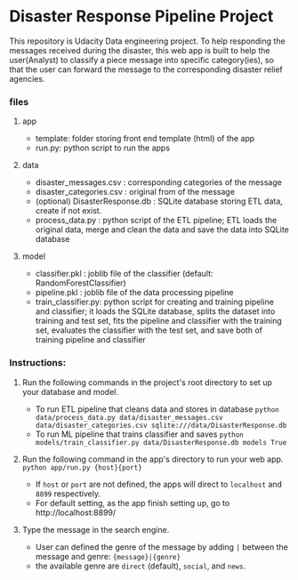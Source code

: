 # Disaster Response Pipeline Project

This repository is Udacity Data engineering project. To help responding the messages received during the disaster, this web app is built to help the user(Analyst) to classify a piece message into specific category(ies), so that the user can forward the message to the corresponding disaster relief agencies.   

### files

1. app
    - template: folder storing front end template (html) of the app
    - run.py: python script to run the apps

2. data
    - disaster_messages.csv : corresponding categories of the message
    - disaster_categories.csv : original from of the message
    - (optional) DisasterResponse.db : SQLite database storing ETL data, create if not exist.
    - process_data.py : python script of the ETL pipeline; ETL loads the original data, merge and clean the data and save the data into SQLite database

3. model
    - classifier.pkl : joblib file of the classifier (default: RandomForestClassifier)
    - pipeline.pkl : joblib file of the data processing pipeline
    - train_classifier.py: python script for creating and training pipeline and classifier; it loads the SQLite database, splits the dataset into training and test set, fits the pipeline and classifier with the training set, evaluates the classifier with the test set, and save both of training pipeline and classifier


### Instructions:
1. Run the following commands in the project's root directory to set up your database and model.

    - To run ETL pipeline that cleans data and stores in database
        `python data/process_data.py data/disaster_messages.csv data/disaster_categories.csv sqlite:///data/DisasterResponse.db`
    - To run ML pipeline that trains classifier and saves
        `python models/train_classifier.py data/DisasterResponse.db models True`

2. Run the following command in the app's directory to run your web app.
    `python app/run.py {host}{port}`

    - If `host` or `port` are not defined, the apps will direct to `localhost` and `8899` respectively.
    - For default setting, as the app finish setting up, go to http://localhost:8899/

3. Type the message in the search engine.

    - User can defined the genre of the message by adding `|` between the message and genre:
      `{message}|{genre}`
    - the available genre are `direct` (default), `social`, and `news`. 
